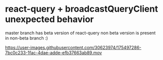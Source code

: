 # react-query + broadcastQueryClient unexpected behavior
master branch has beta version of react-query
non beta version is present in non-beta branch :)

https://user-images.githubusercontent.com/30623974/175497286-7bc0c233-1fac-4dae-adde-efb37663ab89.mov

